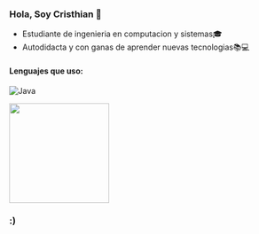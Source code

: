 <div>
    <h3> Hola, Soy Cristhian 🤟</h3>
    <ul>
        <li>Estudiante de ingenieria en computacion y sistemas🎓</li>
        <li>Autodidacta y con ganas de aprender nuevas tecnologias📚💻</li>
    </ul>    
</div>

<h4>Lenguajes que uso: </h4>

![Java](https://img.shields.io/badge/Java-000000?style=flat&logo=java&logoColor=white)





<div aling="center">
  <img height="180em" src="https://github-readme-stats.vercel.app/api/top-langs/?username=cquisper&layout=compact&langs_count=7&theme=dark"/>
</div>

<!--
**cquisper/cquisper** is a ✨ _special_ ✨ repository because its `README.md` (this file) appears on your GitHub profile.

Here are some ideas to get you started:

- 🔭 I’m currently working on ...
- 🌱 I’m currently learning ...
- 👯 I’m looking to collaborate on ...
- 🤔 I’m looking for help with ...
- 💬 Ask me about ...
- 📫 How to reach me: ...
- 😄 Pronouns: ...
- ⚡ Fun fact: ...
-->
### :)
